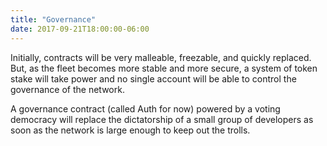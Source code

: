 ```yaml
---
title: "Governance"
date: 2017-09-21T18:00:00-06:00
---
```


Initially, contracts will be very malleable, freezable, and quickly replaced. But, as the fleet becomes more stable and more secure, a system of token stake will take power and no single account will be able to control the governance of the network.

A governance contract (called Auth for now) powered by a voting democracy will replace the dictatorship of a small group of developers as soon as the network is large enough to keep out the trolls.


